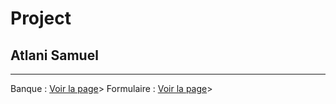 # Project
## Atlani Samuel
---
Banque :
[Voir la page](https://samalairbien.github.io/form/banque.html)&gt;
Formulaire :
[Voir la page](https://samalairbien.github.io/form/form_ctrl.html)&gt;

